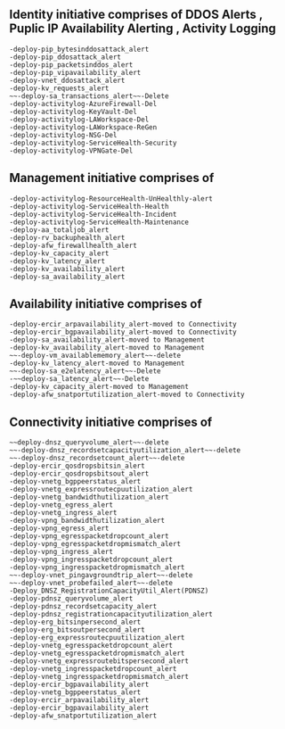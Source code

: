 ## Identity initiative comprises of DDOS Alerts , Puplic IP Availability Alerting , Activity Logging

    -deploy-pip_bytesinddosattack_alert
    -deploy-pip_ddosattack_alert
    -deploy-pip_packetsinddos_alert
    -deploy-pip_vipavailability_alert
    -deploy-vnet_ddosattack_alert
    -deploy-kv_requests_alert
    ~~-deploy-sa_transactions_alert~~-Delete
    -deploy-activitylog-AzureFirewall-Del
    -deploy-activitylog-KeyVault-Del
    -deploy-activitylog-LAWorkspace-Del
    -deploy-activitylog-LAWorkspace-ReGen
    -deploy-activitylog-NSG-Del
    -deploy-activitylog-ServiceHealth-Security
    -deploy-activitylog-VPNGate-Del

## Management initiative comprises of

    -deploy-activitylog-ResourceHealth-UnHealthly-alert
    -deploy-activitylog-ServiceHealth-Health
    -deploy-activitylog-ServiceHealth-Incident
    -deploy-activitylog-ServiceHealth-Maintenance
    -deploy-aa_totaljob_alert
    -deploy-rv_backuphealth_alert
    -deploy-afw_firewallhealth_alert
    -deploy-kv_capacity_alert
    -deploy-kv_latency_alert
    -deploy-kv_availability_alert
    -deploy-sa_availability_alert

## Availability initiative comprises of

    -deploy-ercir_arpavailability_alert-moved to Connectivity
    -deploy-ercir_bgpavailability_alert-moved to Connectivity
    -deploy-sa_availability_alert-moved to Management
    -deploy-kv_availability_alert-moved to Management
    ~~-deploy-vm_availablememory_alert~~-delete
    -deploy-kv_latency_alert-moved to Management
    ~~-deploy-sa_e2elatency_alert~~-Delete
    -~~deploy-sa_latency_alert~~-Delete
    -deploy-kv_capacity_alert-moved to Management
    -deploy-afw_snatportutilization_alert-moved to Connectivity

## Connectivity initiative comprises of
    ~~deploy-dnsz_queryvolume_alert~~-delete
    ~~-deploy-dnsz_recordsetcapacityutilization_alert~~-delete
    ~~-deploy-dnsz_recordsetcount_alert~~-delete
    -deploy-ercir_qosdropsbitsin_alert
    -deploy-ercir_qosdropsbitsout_alert
    -deploy-vnetg_bgppeerstatus_alert
    -deploy-vnetg_expressroutecpuutilization_alert
    -deploy-vnetg_bandwidthutilization_alert
    -deploy-vnetg_egress_alert
    -deploy-vnetg_ingress_alert
    -deploy-vpng_bandwidthutilization_alert
    -deploy-vpng_egress_alert
    -deploy-vpng_egresspacketdropcount_alert
    -deploy-vpng_egresspacketdropmismatch_alert
    -deploy-vpng_ingress_alert
    -deploy-vpng_ingresspacketdropcount_alert
    -deploy-vpng_ingresspacketdropmismatch_alert
    ~~-deploy-vnet_pingavgroundtrip_alert~~-delete
    ~~-deploy-vnet_probefailed_alert~~-delete
    -Deploy_DNSZ_RegistrationCapacityUtil_Alert(PDNSZ)
    -deploy-pdnsz_queryvolume_alert
    -deploy-pdnsz_recordsetcapacity_alert
    -deploy-pdnsz_registrationcapacityutilization_alert
    -deploy-erg_bitsinpersecond_alert
    -deploy-erg_bitsoutpersecond_alert
    -deploy-erg_expressroutecpuutilization_alert
    -deploy-vnetg_egresspacketdropcount_alert
    -deploy-vnetg_egresspacketdropmismatch_alert
    -deploy-vnetg_expressroutebitspersecond_alert
    -deploy-vnetg_ingresspacketdropcount_alert
    -deploy-vnetg_ingresspacketdropmismatch_alert
    -deploy-ercir_bgpavailability_alert
    -deploy-vnetg_bgppeerstatus_alert
    -deploy-ercir_arpavailability_alert
    -deploy-ercir_bgpavailability_alert
    -deploy-afw_snatportutilization_alert

